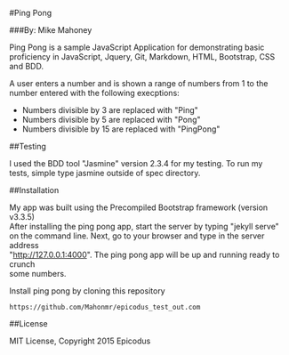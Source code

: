 #Ping Pong

###By: Mike Mahoney

Ping Pong is a sample JavaScript Application for demonstrating basic proficiency in JavaScript,
Jquery, Git, Markdown, HTML, Bootstrap, CSS and BDD.

A user enters a number and is shown a range of numbers from 1 to the number entered with the
following execptions:

* Numbers divisible by 3 are replaced with "Ping"
* Numbers divisible by 5 are replaced with "Pong"
* Numbers divisible by 15 are replaced with "PingPong"

##Testing

I used the BDD tool "Jasmine" version 2.3.4 for my testing. To run my  
tests, simple type jasmine outside of spec directory.

##Installation

My app was built using the Precompiled Bootstrap framework (version v3.3.5)  
After installing the ping pong app, start the server by typing "jekyll serve"    
on the command line. Next, go to your browser and type in the server address    
"http://127.0.0.1:4000". The ping pong app will be up and running ready to crunch    
some numbers.

Install ping pong by cloning this repository
```
https://github.com/Mahonmr/epicodus_test_out.com
```

##License

MIT License, Copyright 2015 Epicodus
